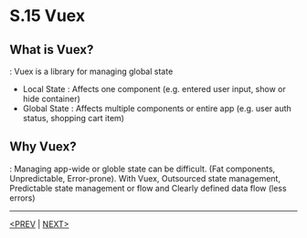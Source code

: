 # S.15 Vuex

## What is Vuex?

: Vuex is a library for managing global state

-   Local State : Affects one component (e.g. entered user input, show or hide container)
-   Global State : Affects multiple components or entire app (e.g. user auth status, shopping cart item)

## Why Vuex?

: Managing app-wide or globle state can be difficult. (Fat components, Unpredictable, Error-prone). With Vuex, Outsourced state management, Predictable state management or flow and Clearly defined data flow (less errors)

---

[<PREV](./230603.md) | [NEXT>](./230626.md)
